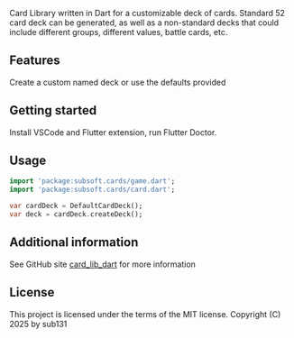<!--
This README describes the package. If you publish this package to pub.dev,
this README's contents appear on the landing page for your package.

For information about how to write a good package README, see the guide for
[writing package pages](https://dart.dev/tools/pub/writing-package-pages).

For general information about developing packages, see the Dart guide for
[creating packages](https://dart.dev/guides/libraries/create-packages)
and the Flutter guide for
[developing packages and plugins](https://flutter.dev/to/develop-packages).
-->

Card Library written in Dart for a customizable deck of cards. Standard 52
card deck can be generated, as well as a non-standard decks that could 
include different groups, different values, battle cards, etc.

## Features

Create a custom named deck or use the defaults provided

## Getting started

Install VSCode and Flutter extension, run Flutter Doctor.

## Usage

```dart
import 'package:subsoft.cards/game.dart';
import 'package:subsoft.cards/card.dart';

var cardDeck = DefaultCardDeck();
var deck = cardDeck.createDeck();
```

## Additional information

See GitHub site [card_lib_dart](https://github.com/sub131/card_lib_dart) for more information

## License 

This project is licensed under the terms of the MIT license. Copyright (C) 2025 by sub131